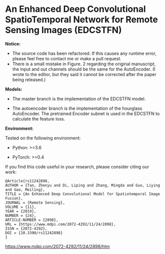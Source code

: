 # An Enhanced Deep Convolutional SpatioTemporal Network for Remote Sensing Images (EDCSTFN)

**Notice:** 

- The source code has been refactored. If this causes any runtime error, please feel free to contact me or make a pull request.
- There is a small mistake in Figure. 2 regarding the original manuscript, the input and out channels should be the same for the AutoEncoder. (I wrote to the editor, but they said it cannot be corrected after the paper being released.) 

**Models:**

- The master branch is the implementation of the EDCSTFN model.

- The autoencoder branch is the implementation of the hourglass AutoEncoder. The pretrained Encoder subnet is used in the EDCSTFN to calculate the feature loss.

**Environment:**

Tested on the following environment:

- Python: >=3.6

- PyTorch: >=0.4

If you find this code useful in your research, please consider citing our work:

```
@Article{rs11242898,
AUTHOR = {Tan, Zhenyu and Di, Liping and Zhang, Mingda and Guo, Liying and Gao, Meiling},
TITLE = {An Enhanced Deep Convolutional Model for Spatiotemporal Image Fusion},
JOURNAL = {Remote Sensing},
VOLUME = {11},
YEAR = {2019},
NUMBER = {24},
ARTICLE-NUMBER = {2898},
URL = {https://www.mdpi.com/2072-4292/11/24/2898},
ISSN = {2072-4292},
DOI = {10.3390/rs11242898}
}
```

https://www.mdpi.com/2072-4292/11/24/2898/htm
